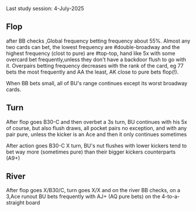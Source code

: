 Last study session: 4-July-2025

## Flop

after BB checks ,Global frequency betting frequency about 55%. Almost any two cards can bet, the lowest frequency are #double-broadway and the highest frequency (clost to pure) are #top-top, hand like 5x with some overcard bet frequently,unless they don't have a backdoor flush to go with it.
Overpairs betting frequency decreases with the rank of the card, eg 77 bets the most frequently and AA the least, AK close to pure bets flop(!).

When BB bets small, all of BU's range continues except its worst broadway cards.

## Turn

After flop goes B30-C and then overbet a 3s turn, BU continues with his 5x of course, but also flush draws, all pocket pairs no exception, and with any pair pure, unless the kicker is an Ace and then it only continues sometimes 

After action goes B30-C X turn, BU's nut flushes with lower kickers tend to bet way more (sometimes pure) than their bigger kickers counterparts (A9+)

## River

After flop goes X/B30/C, turn goes X/X and on the river BB checks, on a 3,Ace runout BU bets frequently with AJ+ (AQ pure bets) on the 4-to-a-straight board
